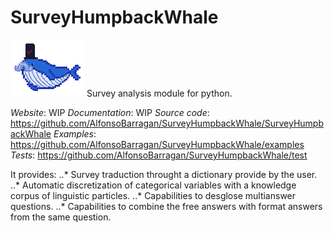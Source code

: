 # SurveyHumpbackWhale
[logo]: https://github.com/AlfonsoBarragan/SurveyHumpbackWhale/blob/master/docs/assets/Logo.png
![alt text][logo]
Survey analysis module for python.

*Website*: WIP
*Documentation*: WIP
*Source code*: https://github.com/AlfonsoBarragan/SurveyHumpbackWhale/SurveyHumpbackWhale
*Examples*: https://github.com/AlfonsoBarragan/SurveyHumpbackWhale/examples
*Tests*: https://github.com/AlfonsoBarragan/SurveyHumpbackWhale/test

It provides:
..* Survey traduction throught a dictionary provide by the user.
..* Automatic discretization of categorical variables with a knowledge corpus of linguistic particles.
..* Capabilities to desglose multianswer questions.
..* Capabilities to combine the free answers with format answers from the same question.

